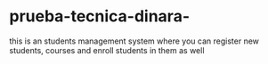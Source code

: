 # prueba-tecnica-dinara-
this is an students management system where you can register new students, courses and enroll students in them as well
